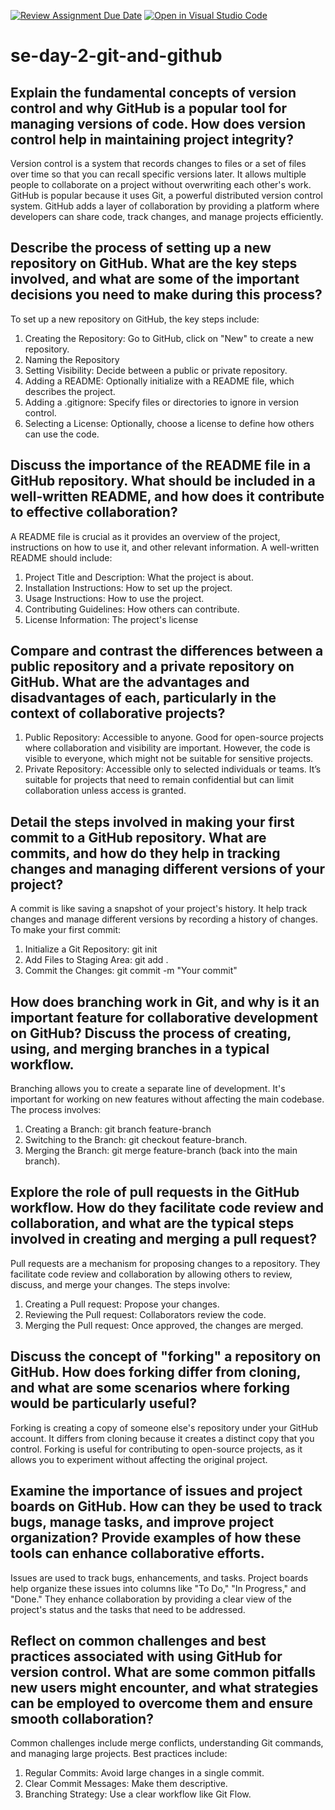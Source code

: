 [![Review Assignment Due Date](https://classroom.github.com/assets/deadline-readme-button-22041afd0340ce965d47ae6ef1cefeee28c7c493a6346c4f15d667ab976d596c.svg)](https://classroom.github.com/a/8wgCKhpZ)
[![Open in Visual Studio Code](https://classroom.github.com/assets/open-in-vscode-2e0aaae1b6195c2367325f4f02e2d04e9abb55f0b24a779b69b11b9e10269abc.svg)](https://classroom.github.com/online_ide?assignment_repo_id=15643995&assignment_repo_type=AssignmentRepo)
# se-day-2-git-and-github
## Explain the fundamental concepts of version control and why GitHub is a popular tool for managing versions of code. How does version control help in maintaining project integrity?
Version control is a system that records changes to files or a set of files over time so that you can recall specific versions later. It allows multiple people to collaborate on a project without overwriting each other's work. GitHub is popular because it uses Git, a powerful distributed version control system. GitHub adds a layer of collaboration by providing a platform where developers can share code, track changes, and manage projects efficiently.
## Describe the process of setting up a new repository on GitHub. What are the key steps involved, and what are some of the important decisions you need to make during this process?
To set up a new repository on GitHub, the key steps include:
1. Creating the Repository: Go to GitHub, click on "New" to create a new repository.
2. Naming the Repository
3. Setting Visibility: Decide between a public or private repository.
4. Adding a README: Optionally initialize with a README file, which describes the project.
5. Adding a .gitignore: Specify files or directories to ignore in version control.
6. Selecting a License: Optionally, choose a license to define how others can use the code.
## Discuss the importance of the README file in a GitHub repository. What should be included in a well-written README, and how does it contribute to effective collaboration?
A README file is crucial as it provides an overview of the project, instructions on how to use it, and other relevant information. A well-written README should include:
1. Project Title and Description: What the project is about.
2. Installation Instructions: How to set up the project.
3. Usage Instructions: How to use the project.
4. Contributing Guidelines: How others can contribute.
5. License Information: The project's license
## Compare and contrast the differences between a public repository and a private repository on GitHub. What are the advantages and disadvantages of each, particularly in the context of collaborative projects?
1. Public Repository: Accessible to anyone. Good for open-source projects where collaboration and visibility are important. However, the code is visible to everyone, which might not be suitable for sensitive projects.
2. Private Repository: Accessible only to selected individuals or teams. It’s suitable for projects that need to remain confidential but can limit collaboration unless access is granted.
## Detail the steps involved in making your first commit to a GitHub repository. What are commits, and how do they help in tracking changes and managing different versions of your project?
A commit is like saving a snapshot of your project's history. It help track changes and manage different versions by recording a history of changes. To make your first commit:
1. Initialize a Git Repository: git init
2. Add Files to Staging Area: git add .
3. Commit the Changes: git commit -m "Your commit"
## How does branching work in Git, and why is it an important feature for collaborative development on GitHub? Discuss the process of creating, using, and merging branches in a typical workflow.
Branching allows you to create a separate line of development. It's important for working on new features without affecting the main codebase. The process involves:
1. Creating a Branch: git branch feature-branch
2. Switching to the Branch: git checkout feature-branch.
3. Merging the Branch: git merge feature-branch (back into the main branch).
## Explore the role of pull requests in the GitHub workflow. How do they facilitate code review and collaboration, and what are the typical steps involved in creating and merging a pull request?
Pull requests are a mechanism for proposing changes to a repository. They facilitate code review and collaboration by allowing others to review, discuss, and merge your changes. The steps involve:
1. Creating a Pull request: Propose your changes.
2. Reviewing the Pull request: Collaborators review the code.
3. Merging the Pull request: Once approved, the changes are merged.
## Discuss the concept of "forking" a repository on GitHub. How does forking differ from cloning, and what are some scenarios where forking would be particularly useful?
Forking is creating a copy of someone else's repository under your GitHub account. It differs from cloning because it creates a distinct copy that you control. Forking is useful for contributing to open-source projects, as it allows you to experiment without affecting the original project.
## Examine the importance of issues and project boards on GitHub. How can they be used to track bugs, manage tasks, and improve project organization? Provide examples of how these tools can enhance collaborative efforts.
Issues are used to track bugs, enhancements, and tasks. Project boards help organize these issues into columns like "To Do," "In Progress," and "Done." They enhance collaboration by providing a clear view of the project's status and the tasks that need to be addressed.
## Reflect on common challenges and best practices associated with using GitHub for version control. What are some common pitfalls new users might encounter, and what strategies can be employed to overcome them and ensure smooth collaboration?
Common challenges include merge conflicts, understanding Git commands, and managing large projects. Best practices include:
1. Regular Commits: Avoid large changes in a single commit.
2. Clear Commit Messages: Make them descriptive.
3. Branching Strategy: Use a clear workflow like Git Flow.
